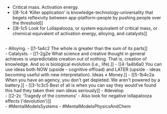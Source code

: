 - Critical mass. Activation energy.
- [[8-1c4 ‘Killer application’ is knowledge-technology-universality that begets reflexivity between app-platform-people by pushing people over the threshold]]
- [[8-1c5 Look for Lollapalooza, or system equivalent of critical mass, or chemical equivalent of activation energy, alloying, and catalysts]]
<br>
- Alloying.
- [[1-1a4c2 The whole is greater than the sum of its parts]]
<br>
- Catalysts.
- [[1-2g2e What science and creative thought in general achieves is unpredictable creation out of nothing. That is, creation of knowledge. And so is biological evolution (i.e., life).]]
- [[4-1a4b6a0 You can use ideas both NOW (upside - cognitive offload) and LATER (upside - ideas becoming useful with new interpretation). Ideas ≠ Money.]]
- [[5-1b4c2a When you have an agency, you don't get depleted. We aren't powered by a battery.]]
- [[3-1c3c5 Best of all is when you can say they would’ve found this had they taken their own ideas seriously]]
- #develop
<br>
- [[2-2c 'Tragedy of the commons' - Also look for negative lollapalooza effects ('devolution')]]
<br>
- #MentalModelsSystems
- #MentalModelsPhysicsAndChem
